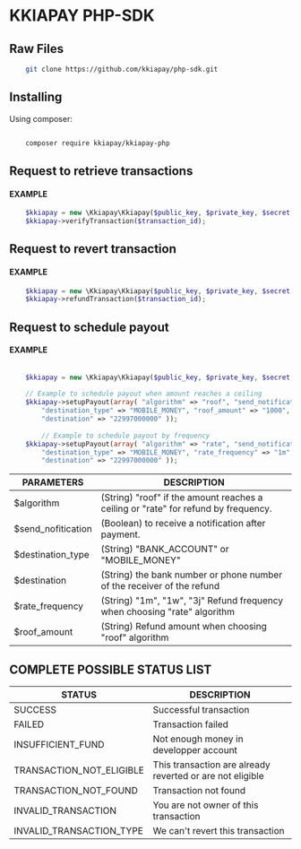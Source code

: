 # KKIAPAY PHP-SDK

## Raw Files

```bash
    git clone https://github.com/kkiapay/php-sdk.git
```


 
## Installing

  

Using composer:
  

```bash

    composer require kkiapay/kkiapay-php

```

  

## Request to retrieve transactions 

#### EXAMPLE
```php
    $kkiapay = new \Kkiapay\Kkiapay($public_key, $private_key, $secret, $sandbox=false);
    $kkiapay->verifyTransaction($transaction_id);
```

## Request to revert transaction 

#### EXAMPLE

```php
    $kkiapay = new \Kkiapay\Kkiapay($public_key, $private_key, $secret, $sandbox=false);
    $kkiapay->refundTransaction($transaction_id);
```

## Request to schedule payout 

#### EXAMPLE

```php
    
    $kkiapay = new \Kkiapay\Kkiapay($public_key, $private_key, $secret, $sandbox = true);
    
    // Example to schedule payout when amount reaches a ceiling
    $kkiapay->setupPayout(array( "algorithm" => "roof", "send_notification" => true, 
        "destination_type" => "MOBILE_MONEY", "roof_amount" => "1000", 
        "destination" => "22997000000" ));
        
        // Example to schedule payout by frequency
    $kkiapay->setupPayout(array( "algorithm" => "rate", "send_notification" => true, 
        "destination_type" => "MOBILE_MONEY", "rate_frequency" => "1m", 
        "destination" => "22997000000" ));
```

| PARAMETERS      | DESCRIPTION             |
| ----------- | ----------------------- |
|  $algorithm    | (String)   "roof" if the amount reaches a ceiling or "rate" for refund by frequency. |
| $send_nofitication      | (Boolean) to receive a notification after payment.                   |
| $destination_type    | (String) "BANK_ACCOUNT" or "MOBILE_MONEY"              |
| $destination |  (String) the bank number or phone number of the receiver of the refund |
| $rate_frequency | (String) "1m", "1w", "3j" Refund frequency when choosing "rate" algorithm  |
| $roof_amount | (String) Refund amount when choosing "roof" algorithm  |

## COMPLETE  POSSIBLE STATUS LIST

| STATUS      | DESCRIPTION             |
| ----------- | ----------------------- |
|  SUCCESS    |        Successful transaction                 |
| FAILED      |         Transaction failed                |
| INSUFFICIENT_FUND    | Not enough money in developper  account              |
| TRANSACTION_NOT_ELIGIBLE | This transaction  are already reverted or are not eligible                    |
| TRANSACTION_NOT_FOUND |  Transaction not found |
| INVALID_TRANSACTION | You are not owner of this transaction  |
| INVALID_TRANSACTION_TYPE | We can't revert this transaction  |
